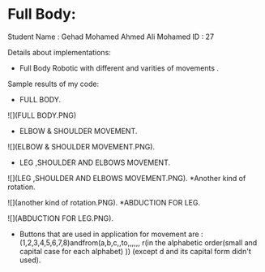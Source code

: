 # Full Body:
<!--Headline-->
<!--Image-->
<!--UL-->
<!-- URLs-->
      
Student Name : Gehad Mohamed Ahmed Ali Mohamed
ID : 27 

Details about  implementations:
* Full Body Robotic with different and varities of movements .
   


Sample results of my code:
* FULL BODY.

![](FULL BODY.PNG)

* ELBOW & SHOULDER MOVEMENT.

![](ELBOW & SHOULDER MOVEMENT.PNG).
* LEG ,SHOULDER AND ELBOWS MOVEMENT.

![](LEG ,SHOULDER AND ELBOWS MOVEMENT.PNG).
*Another kind of rotation.

![](another kind of rotation.PNG).
*ABDUCTION FOR LEG.

![](ABDUCTION FOR LEG.PNG).
* Buttons that are used in application for movement are : (1,2,3,4,5,6,7,8)andfrom(a,b,c,,to,,,,,, r(in the alphabetic order(small and capital case for each alphabet) )) (except d and its capital form didn't used).
   



